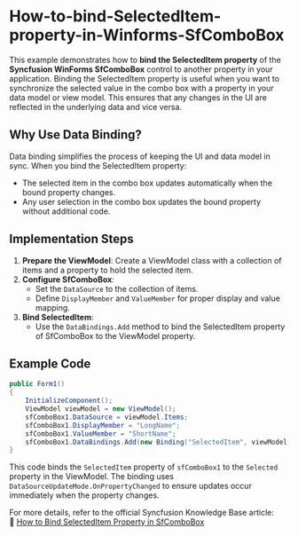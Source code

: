 # How-to-bind-SelectedItem-property-in-Winforms-SfComboBox
This example demonstrates how to **bind the SelectedItem property** of the **Syncfusion WinForms SfComboBox** control to another property in your application. Binding the SelectedItem property is useful when you want to synchronize the selected value in the combo box with a property in your data model or view model. This ensures that any changes in the UI are reflected in the underlying data and vice versa.

## Why Use Data Binding?
Data binding simplifies the process of keeping the UI and data model in sync. When you bind the SelectedItem property:
- The selected item in the combo box updates automatically when the bound property changes.
- Any user selection in the combo box updates the bound property without additional code.

## Implementation Steps
1. **Prepare the ViewModel**: Create a ViewModel class with a collection of items and a property to hold the selected item.
2. **Configure SfComboBox**:
   - Set the `DataSource` to the collection of items.
   - Define `DisplayMember` and `ValueMember` for proper display and value mapping.
3. **Bind SelectedItem**:
   - Use the `DataBindings.Add` method to bind the SelectedItem property of SfComboBox to the ViewModel property.

## Example Code
```csharp
public Form1()
{
    InitializeComponent();
    ViewModel viewModel = new ViewModel();
    sfComboBox1.DataSource = viewModel.Items;
    sfComboBox1.DisplayMember = "LongName";
    sfComboBox1.ValueMember = "ShortName";
    sfComboBox1.DataBindings.Add(new Binding("SelectedItem", viewModel, "Selected", true, DataSourceUpdateMode.OnPropertyChanged));
}
```

This code binds the `SelectedItem` property of `sfComboBox1` to the `Selected` property in the ViewModel. The binding uses `DataSourceUpdateMode.OnPropertyChanged` to ensure updates occur immediately when the property changes.

For more details, refer to the official Syncfusion Knowledge Base article:  
🔗 [How to Bind SelectedItem Property in SfComboBox](https://www.syncfusion.com/kb/11866/how-to-bind-selecteditem-property-of-sfcombobox-to-another-property)